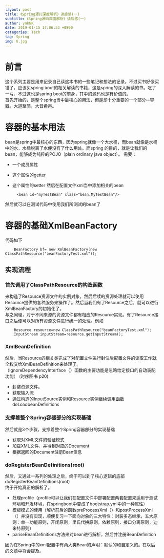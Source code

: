 ```yaml
---
layout: post
title: 《Spring源码深度解析》读后感(一)
subtitle: 《Spring源码深度解析》读后感(一)
author: ymkNK
date: 2019-01-15 17:06:53 +0800
categories: Tech
tag: Spring
img: 8.jpg
---
```

# 前言
这个系列主要是用来记录自己读这本书的一些笔记和想法的记录，不过买书好像买错了，应该买spring boot的相关解读的书籍，这是spring的深入解读的书。吃了一亏，不过这也是spring boot的前身，其中的源码也是有价值的。  
首先开始的，是整个spring当中最核心的用法，但是却十分重要的一个部分--容器。大道至简，大音希声。
# 容器的基本用法
bean是spring中最核心的东西，因为spring就像一个大水桶，而bean就像是水桶中的水，水桶脱离了水便没有了什么用处。而spring 的目的，就是让我们的bean，能够成为纯粹的POJO（plain ordinary java object）。
需要：  
- 一个成员属性
- 这个属性的getter
- 这个属性的setter
然后在配置文件xml当中添加相关的bean

        <bean id="myTestBean" class="bean.MyTestBean"/>

然后就可以在测试代码中使用我们所测试的bean了
# 容器的基础XmlBeanFactory
代码如下

        BeanFactory bf= new XmlBeanFactory(new ClassPathResource("beanFactoryTest.xml"));

## 实现流程
### 首先调用了ClassPathResource的构造函数
来构造了Resource资源文件的实例对象，然后后续的资源处理就可以使用Resource提供的各种服务来操作了。然后当我们有了Resource之后，就可以进行XmlBeanFactory的初始化了。  
与之同理，对于不同来源的资源文件都有相应的Resource实现。有了Resource接口之后便可以对所有资源文件进行统一的处理。例如

        Resource resource=new ClassPathResource("beanFactoryTest.xml");
        InputStream inputStream=resource.getInputStream();

### XmlBeanDefinition
然后，当Resource的相关类完成了对配置文件进行封住后配置文件的读取工作就全权交给XmlBeanDefinition来处理了。  
（ignoreDependencyInterface（）函数的主要功能是忽略给定接口的自动装配功能）  (时序图书 p20)
- 封装资源文件。
- 获取输入流
- 通过构造的InputSource实例和Resource实例继续调用函数doLoadbeanDefinitions

### 支撑着整个Spring容器部分的实现基础
然后就是3个步骤，支撑着整个Spring容器部分的实现基础
- 获取对XML文件的验证模式
- 加载XML文件，并得到对应的Document
- 根据返回的Document注册Bean信息


### doRegisterBeanDefinitions(root)
 
然后，又通过一系列的处理之后，终于可以到了核心逻辑的底部doRegisterBeanDefinitions(root)  
终于开始真正的解析了。
- 处理profile（profile可以让我们在配置文件中部署配置两套配置来适用于测试环境和开发环境，在springboot中变成了bootstrap.yml中的一种属性）
- 模板模式的使用（解析前后的函数preProcessXml（）和postProcessXml（）并没有实现，顺便复习一下面向对象的三大特性：封装多态继承，五大原则：单一功能原则，开闭原则，里氏代换原则，依赖原则，接口分离原则，迪米特原则）
- pariseBeanDefinitions方法来对bean进行解析，然后并注册BeanDefinition  

因为在Spring中的xml配置中有两大类Bean的声明：默认的和自定义的。在以后的文章中将会提及。
